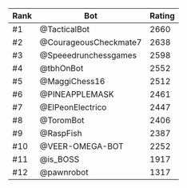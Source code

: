 Rank|Bot|Rating
---|---|---
#1|@TacticalBot|2660
#2|@CourageousCheckmate7|2638
#3|@Speeedrunchessgames|2598
#4|@tbhOnBot|2552
#5|@MaggiChess16|2512
#6|@PINEAPPLEMASK|2461
#7|@ElPeonElectrico|2447
#8|@ToromBot|2406
#9|@RaspFish|2387
#10|@VEER-OMEGA-BOT|2252
#11|@is_BOSS|1917
#12|@pawnrobot|1317
